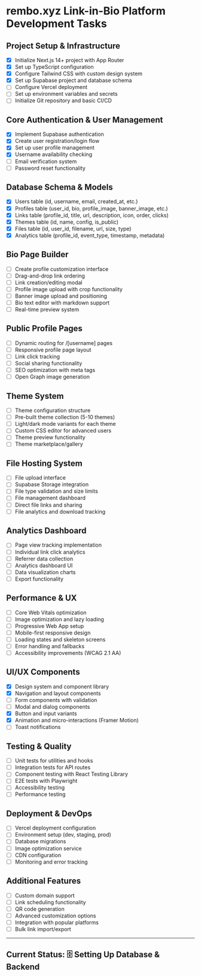 # rembo.xyz Link-in-Bio Platform Development Tasks

## Project Setup & Infrastructure
- [x] Initialize Next.js 14+ project with App Router
- [x] Set up TypeScript configuration
- [x] Configure Tailwind CSS with custom design system
- [x] Set up Supabase project and database schema
- [ ] Configure Vercel deployment
- [ ] Set up environment variables and secrets
- [ ] Initialize Git repository and basic CI/CD

## Core Authentication & User Management
- [x] Implement Supabase authentication
- [x] Create user registration/login flow
- [x] Set up user profile management
- [x] Username availability checking
- [ ] Email verification system
- [ ] Password reset functionality

## Database Schema & Models
- [x] Users table (id, username, email, created_at, etc.)
- [x] Profiles table (user_id, bio, profile_image, banner_image, etc.)
- [x] Links table (profile_id, title, url, description, icon, order, clicks)
- [x] Themes table (id, name, config, is_public)
- [x] Files table (id, user_id, filename, url, size, type)
- [x] Analytics table (profile_id, event_type, timestamp, metadata)

## Bio Page Builder
- [ ] Create profile customization interface
- [ ] Drag-and-drop link ordering
- [ ] Link creation/editing modal
- [ ] Profile image upload with crop functionality
- [ ] Banner image upload and positioning
- [ ] Bio text editor with markdown support
- [ ] Real-time preview system

## Public Profile Pages
- [ ] Dynamic routing for /[username] pages
- [ ] Responsive profile page layout
- [ ] Link click tracking
- [ ] Social sharing functionality
- [ ] SEO optimization with meta tags
- [ ] Open Graph image generation

## Theme System
- [ ] Theme configuration structure
- [ ] Pre-built theme collection (5-10 themes)
- [ ] Light/dark mode variants for each theme
- [ ] Custom CSS editor for advanced users
- [ ] Theme preview functionality
- [ ] Theme marketplace/gallery

## File Hosting System
- [ ] File upload interface
- [ ] Supabase Storage integration
- [ ] File type validation and size limits
- [ ] File management dashboard
- [ ] Direct file links and sharing
- [ ] File analytics and download tracking

## Analytics Dashboard
- [ ] Page view tracking implementation
- [ ] Individual link click analytics
- [ ] Referrer data collection
- [ ] Analytics dashboard UI
- [ ] Data visualization charts
- [ ] Export functionality

## Performance & UX
- [ ] Core Web Vitals optimization
- [ ] Image optimization and lazy loading
- [ ] Progressive Web App setup
- [ ] Mobile-first responsive design
- [ ] Loading states and skeleton screens
- [ ] Error handling and fallbacks
- [ ] Accessibility improvements (WCAG 2.1 AA)

## UI/UX Components
- [x] Design system and component library
- [x] Navigation and layout components
- [ ] Form components with validation
- [ ] Modal and dialog components
- [x] Button and input variants
- [x] Animation and micro-interactions (Framer Motion)
- [ ] Toast notifications

## Testing & Quality
- [ ] Unit tests for utilities and hooks
- [ ] Integration tests for API routes
- [ ] Component testing with React Testing Library
- [ ] E2E tests with Playwright
- [ ] Accessibility testing
- [ ] Performance testing

## Deployment & DevOps
- [ ] Vercel deployment configuration
- [ ] Environment setup (dev, staging, prod)
- [ ] Database migrations
- [ ] Image optimization service
- [ ] CDN configuration
- [ ] Monitoring and error tracking

## Additional Features
- [ ] Custom domain support
- [ ] Link scheduling functionality
- [ ] QR code generation
- [ ] Advanced customization options
- [ ] Integration with popular platforms
- [ ] Bulk link import/export

---

## Current Status: 🗄️ Setting Up Database & Backend 
